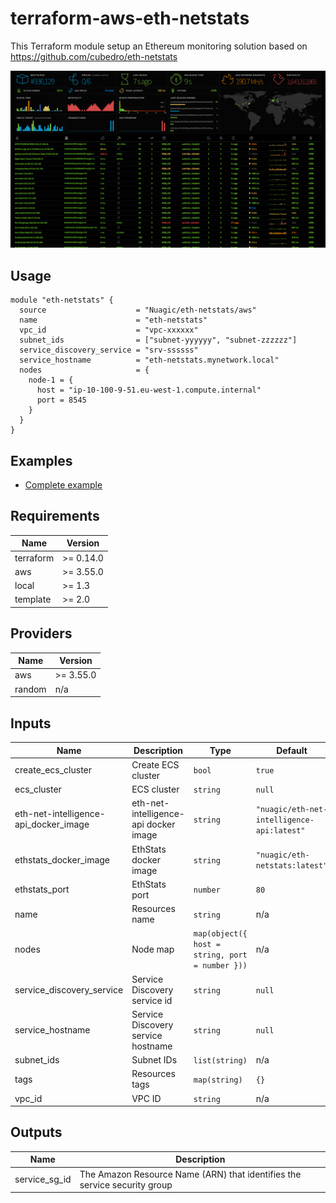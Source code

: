 # terraform-aws-eth-netstats

This Terraform module setup an Ethereum monitoring solution based on https://github.com/cubedro/eth-netstats

![Screenshot](https://raw.githubusercontent.com/Nuagic/terraform-aws-eth-netstats/master/images/screenshot.jpg)

## Usage

```hcl
module "eth-netstats" {
  source                    = "Nuagic/eth-netstats/aws"
  name                      = "eth-netstats"
  vpc_id                    = "vpc-xxxxxx"
  subnet_ids                = ["subnet-yyyyyy", "subnet-zzzzzz"]
  service_discovery_service = "srv-ssssss"
  service_hostname          = "eth-netstats.mynetwork.local"
  nodes                     = {
    node-1 = {
      host = "ip-10-100-9-51.eu-west-1.compute.internal"
      port = 8545
    }
  }
}

```

## Examples
* [Complete example](https://github.com/Nuagic/terraform-aws-eth-netstats/blob/master/examples/complete/main.tf)

## Requirements

| Name | Version |
|------|---------|
| terraform | >= 0.14.0 |
| aws | >= 3.55.0 |
| local | >= 1.3 |
| template | >= 2.0 |

## Providers

| Name | Version |
|------|---------|
| aws | >= 3.55.0 |
| random | n/a |

## Inputs

| Name | Description | Type | Default | Required |
|------|-------------|------|---------|:--------:|
| create\_ecs\_cluster | Create ECS cluster | `bool` | `true` | no |
| ecs\_cluster | ECS cluster | `string` | `null` | no |
| eth-net-intelligence-api\_docker\_image | eth-net-intelligence-api docker image | `string` | `"nuagic/eth-net-intelligence-api:latest"` | no |
| ethstats\_docker\_image | EthStats docker image | `string` | `"nuagic/eth-netstats:latest"` | no |
| ethstats\_port | EthStats port | `number` | `80` | no |
| name | Resources name | `string` | n/a | yes |
| nodes | Node map | `map(object({ host = string, port = number }))` | n/a | yes |
| service\_discovery\_service | Service Discovery service id | `string` | `null` | no |
| service\_hostname | Service Discovery service hostname | `string` | `null` | no |
| subnet\_ids | Subnet IDs | `list(string)` | n/a | yes |
| tags | Resources tags | `map(string)` | `{}` | no |
| vpc\_id | VPC ID | `string` | n/a | yes |

## Outputs

| Name | Description |
|------|-------------|
| service\_sg\_id | The Amazon Resource Name (ARN) that identifies the service security group |


